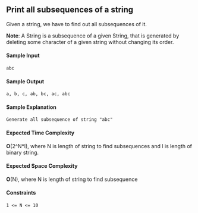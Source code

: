 ## **Print all subsequences of a string**
Given a string, we have to find out all subsequences of it.

__Note__: A String is a subsequence of a given String, that is generated by deleting some character of a given string without changing its order.

#### **Sample Input**
    abc

#### **Sample Output**
    a, b, c, ab, bc, ac, abc
#### **Sample Explanation**
    Generate all subsequence of string "abc"

#### **Expected Time Complexity**
__O__(2^N*l), where N is length of string to find subsequences and l is length of binary string.
#### **Expected Space Complexity**
__O__(N), where N is length of string to find subsequence

#### **Constraints**
	1 <= N <= 10